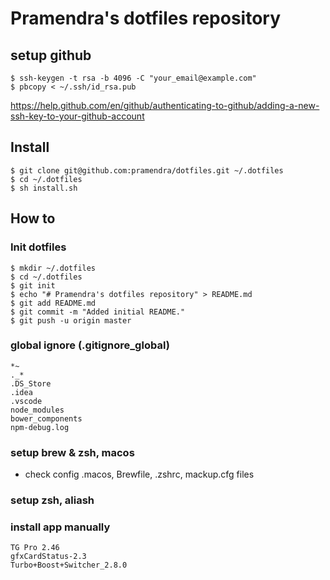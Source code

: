 # Pramendra's dotfiles repository

## setup github
```
$ ssh-keygen -t rsa -b 4096 -C "your_email@example.com"
$ pbcopy < ~/.ssh/id_rsa.pub
```
https://help.github.com/en/github/authenticating-to-github/adding-a-new-ssh-key-to-your-github-account

## Install 
```
$ git clone git@github.com:pramendra/dotfiles.git ~/.dotfiles
$ cd ~/.dotfiles
$ sh install.sh
```

## How to
### Init dotfiles 
```
$ mkdir ~/.dotfiles
$ cd ~/.dotfiles
$ git init
$ echo "# Pramendra's dotfiles repository" > README.md
$ git add README.md
$ git commit -m "Added initial README."
$ git push -u origin master
```

### global ignore (.gitignore_global)

```
*~
._*
.DS_Store
.idea
.vscode
node_modules
bower_components
npm-debug.log
```
### setup brew & zsh, macos
* check config .macos, Brewfile, .zshrc, mackup.cfg files

### setup zsh, aliash


### install app manually
```
TG Pro 2.46
gfxCardStatus-2.3
Turbo+Boost+Switcher_2.8.0
```